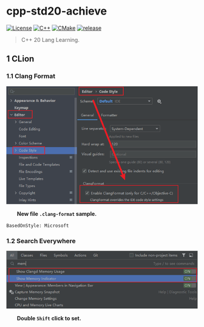 # cpp-std20-achieve

[![License](https://img.shields.io/badge/License-MIT-green.svg?style=flat&logo=git)](https://www.mit-license.org)
[![C++](https://img.shields.io/badge/C++-17-brightgreen.svg?style=flat&logo=cplusplus)](https://isocpp.org)
[![CMake](https://img.shields.io/badge/CMake-3.10-brightgreen.svg?style=flat&logo=cmake)](https://cmake.org/cmake/help/v3.10)
[![release](https://img.shields.io/badge/release-0.1.0-blue.svg)](https://github.com/aaric/cpp-std20-achieve/releases)

> C++ 20 Lang Learning.

## 1 CLion 

### 1.1 Clang Format

![clang-format.png](docs/img/clang-format.png)

&emsp;&emsp;**New file `.clang-format` sample.**

```text
BasedOnStyle: Microsoft
```

### 1.2 Search Everywhere

![clang-format.png](docs/img/search_everywhere.png)

&emsp;&emsp;**Double `Shift` click to set.**

